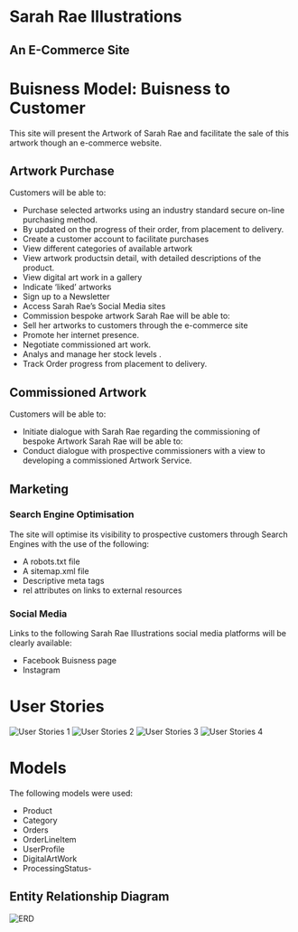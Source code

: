 # Sarah Rae Illustrations
## An E-Commerce Site

# Buisness Model: Buisness to Customer
This site will present the Artwork of Sarah Rae and facilitate the sale of this artwork though an e-commerce website.
## Artwork Purchase
Customers will be able to:
- Purchase selected artworks using an industry standard secure on-line purchasing method.
- By updated on the progress of their order, from placement to delivery.
- Create a customer account to facilitate purchases
- View different categories of available artwork
- View artwork productsin detail, with detailed descriptions of the product.
- View digital art work in a gallery
- Indicate ‘liked’ artworks
- Sign up to a Newsletter
- Access Sarah Rae’s  Social Media sites 
- Commission bespoke artwork
Sarah Rae will be able to:
- Sell her artworks to customers through the e-commerce site
- Promote her internet presence.
- Negotiate commissioned art work.
- Analys and manage her stock levels .
- Track Order progress from placement to delivery.
## Commissioned Artwork
Customers will be able to:
- Initiate dialogue with Sarah Rae regarding the commissioning of bespoke Artwork
Sarah Rae will be able to:
- Conduct dialogue with prospective commissioners with a view to developing a commissioned Artwork Service.
## Marketing
### Search Engine Optimisation
The site will optimise its visibility to prospective customers through Search Engines with the use of the following:
- A robots.txt file
- A sitemap.xml file
- Descriptive meta tags
- rel attributes on links to external resources
### Social Media
Links to the following Sarah Rae Illustrations social media platforms will be clearly available:
- Facebook Buisness page
- Instagram
# User Stories
![User Stories 1](/Readme_files/user_stories_1.png)
![User Stories 2](/Readme_files/user_stories_2.png)
![User Stories 3](/Readme_files/user_stories_3.png)
![User Stories 4](/Readme_files/user_stories_4.png)

# Models
The following models were used:
- Product
- Category
- Orders
- OrderLineItem
- UserProfile
- DigitalArtWork
- ProcessingStatus-
## Entity Relationship Diagram
![ERD](/Readme_files/erd.png)